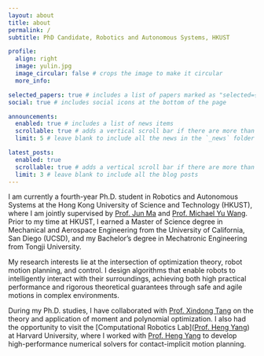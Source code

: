 ```yaml
---
layout: about
title: about
permalink: /
subtitle: PhD Candidate, Robotics and Autonomous Systems, HKUST

profile:
  align: right
  image: yulin.jpg
  image_circular: false # crops the image to make it circular
  more_info:

selected_papers: true # includes a list of papers marked as "selected={true}"
social: true # includes social icons at the bottom of the page

announcements:
  enabled: true # includes a list of news items
  scrollable: true # adds a vertical scroll bar if there are more than 3 news items
  limit: 5 # leave blank to include all the news in the `_news` folder

latest_posts:
  enabled: true
  scrollable: true # adds a vertical scroll bar if there are more than 3 new posts items
  limit: 3 # leave blank to include all the blog posts
---
```


I am currently a fourth-year Ph.D. student in Robotics and Autonomous Systems at the Hong Kong University of Science and Technology (HKUST), where I am jointly supervised by [Prof. Jun Ma](https://ece.hkust.edu.hk/junma) and [Prof. Michael Yu Wang](https://ece.hkust.edu.hk/mywang). Prior to my time at HKUST, I earned a Master of Science degree in Mechanical and Aerospace Engineering from the University of California, San Diego (UCSD), and my Bachelor’s degree in Mechatronic Engineering from Tongji University.

My research interests lie at the intersection of optimization theory, robot motion planning, and control. I design algorithms that enable robots to intelligently interact with their surroundings, achieving both high practical performance and rigorous theoretical guarantees through safe and agile motions in complex environments.

During my Ph.D. studies, I have collaborated with [Prof. Xindong Tang](https://www.math.hkbu.edu.hk/~xdtang/) on the theory and application of moment and polynomial optimization. I also had the opportunity to visit the [Computational Robotics Lab]([Prof. Heng Yang](https://computationalrobotics.seas.harvard.edu/)) at Harvard University, where I worked with [Prof. Heng Yang](https://hankyang.seas.harvard.edu/) to develop high-performance numerical solvers for contact-implicit motion planning.

